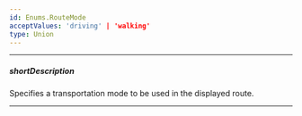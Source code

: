 ```yaml
---
id: Enums.RouteMode
acceptValues: 'driving' | 'walking'
type: Union
---
```

---
##### shortDescription
Specifies a transportation mode to be used in the displayed route.

---
<!--
dxMapOptions.routes.mode(api-reference/10 UI Components/dxMap/1 Configuration/routes/mode.md)(ui/map.d.ts)
-->